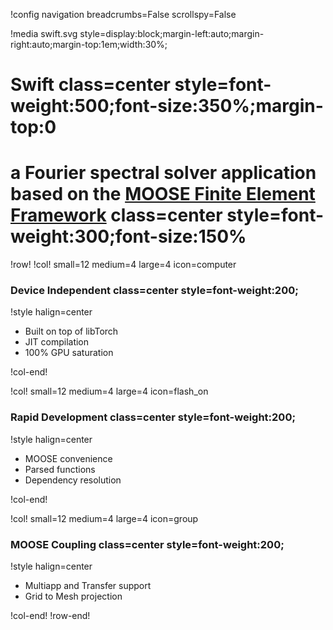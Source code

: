 !config navigation breadcrumbs=False scrollspy=False

!media swift.svg style=display:block;margin-left:auto;margin-right:auto;margin-top:1em;width:30%;

# Swift class=center style=font-weight:500;font-size:350%;margin-top:0

# a Fourier spectral solver application based on the [MOOSE Finite Element Framework](http://mooseframework.org) class=center style=font-weight:300;font-size:150%

!row!
!col! small=12 medium=4 large=4 icon=computer
### Device Independent class=center style=font-weight:200;

!style halign=center

- Built on top of libTorch
- JIT compilation
- 100% GPU saturation

!col-end!

!col! small=12 medium=4 large=4 icon=flash_on
### Rapid Development class=center style=font-weight:200;

!style halign=center

- MOOSE convenience
- Parsed functions
- Dependency resolution

!col-end!

!col! small=12 medium=4 large=4 icon=group
### MOOSE Coupling class=center style=font-weight:200;

!style halign=center

- Multiapp and Transfer support
- Grid to Mesh projection

!col-end!
!row-end!
